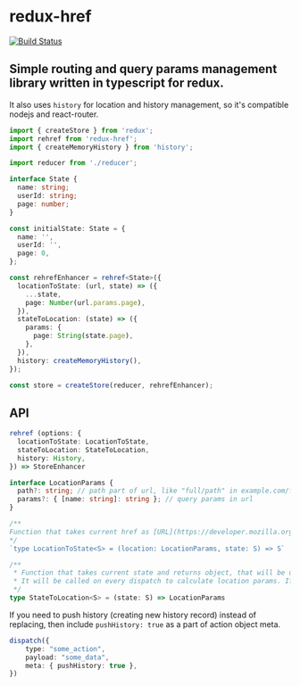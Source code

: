 # redux-href
[![Build Status](https://travis-ci.com/duskpoet/redux-href.svg?branch=master)](https://travis-ci.com/duskpoet/redux-href)

## Simple routing and query params management library written in typescript for redux.
It also uses `history` for location and history management, so it's compatible nodejs and react-router.

```ts
import { createStore } from 'redux';
import rehref from 'redux-href';
import { createMemoryHistory } from 'history';

import reducer from './reducer';

interface State {
  name: string;
  userId: string;
  page: number;
}

const initialState: State = {
  name: '',
  userId: '',
  page: 0,
};

const rehrefEnhancer = rehref<State>({
  locationToState: (url, state) => ({
    ...state,
    page: Number(url.params.page),
  }),
  stateToLocation: (state) => ({
    params: {
      page: String(state.page),
    },
  }),
  history: createMemoryHistory(),
});

const store = createStore(reducer, rehrefEnhancer);
```

## API
```ts
rehref (options: {
  locationToState: LocationToState,
  stateToLocation: StateToLocation,
  history: History,
}) => StoreEnhancer

interface LocationParams {
  path?: string; // path part of url, like "full/path" in example.com/full/path
  params?: { [name: string]: string }; // query params in url
}

/**
Function that takes current href as [URL](https://developer.mozilla.org/en-US/docs/Web/API/URL/URL) object, current state and returns actual state. It will be called on every popstate event.
*/
`type LocationToState<S> = (location: LocationParams, state: S) => S`

/**
 * Function that takes current state and returns object, that will be used to update current location.
 * It will be called on every dispatch to calculate location params. If returned object equals to previous result, no update will be performed.
 */
type StateToLocation<S> = (state: S) => LocationParams
```

If you need to push history (creating new history record) instead of replacing, then include `pushHistory: true` as a part of action object meta.
```ts
dispatch({
    type: "some_action",
    payload: "some_data",
    meta: { pushHistory: true },
})
```
